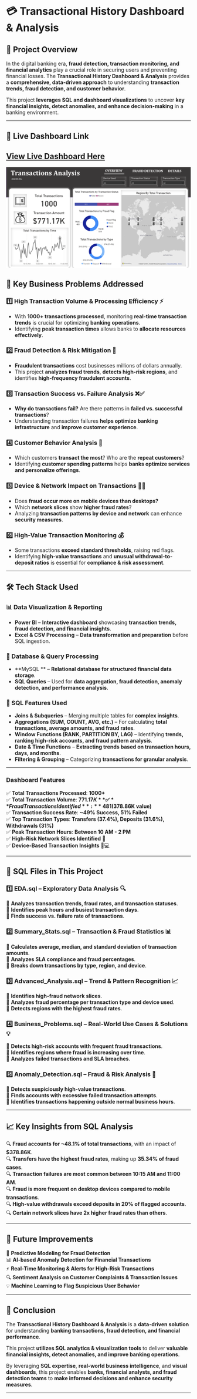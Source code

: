 # 💳 Transactional History Dashboard & Analysis

## 📌 Project Overview
In the digital banking era, **fraud detection, transaction monitoring, and financial analytics** play a crucial role in securing users and preventing financial losses. The **Transactional History Dashboard & Analysis** provides a **comprehensive, data-driven approach** to understanding **transaction trends, fraud detection, and customer behavior**.

This project **leverages SQL and dashboard visualizations** to uncover **key financial insights, detect anomalies, and enhance decision-making** in a banking environment.

---


## 🔗 Live Dashboard Link
## [**View Live Dashboard Here**](https://app.powerbi.com/view?r=eyJrIjoiMWMwNTVkMjYtNTg3OC00ZTZiLWFmYmMtYTk3NTAyYjQzNjM0IiwidCI6ImRhMDRjZDQxLTk4ZGUtNDU4YS05Zjg5LTUzNWFjODI0MWJmOSIsImMiOjJ9&pageName=998eb3480ce7783be6b5)

![Dashboard Preview](dashboard.png) <!-- Replace with actual image path -->


## 🚀 Key Business Problems Addressed

### **1️⃣ High Transaction Volume & Processing Efficiency ⚡**
- With **1000+ transactions processed**, monitoring **real-time transaction trends** is crucial for optimizing **banking operations**.
- Identifying **peak transaction times** allows banks to **allocate resources effectively**.

### **2️⃣ Fraud Detection & Risk Mitigation 🚨**
- **Fraudulent transactions** cost businesses millions of dollars annually.
- This project **analyzes fraud trends**, **detects high-risk regions**, and identifies **high-frequency fraudulent accounts**.

### **3️⃣ Transaction Success vs. Failure Analysis ❌✅**
- **Why do transactions fail?** Are there patterns in **failed vs. successful transactions**?
- Understanding transaction failures **helps optimize banking infrastructure** and **improve customer experience**.

### **4️⃣ Customer Behavior Analysis 🏦**
- Which customers **transact the most**? Who are the **repeat customers**?
- Identifying **customer spending patterns** helps **banks optimize services and personalize offerings**.

### **5️⃣ Device & Network Impact on Transactions 📡📱**
- Does **fraud occur more on mobile devices than desktops?**
- Which **network slices** show **higher fraud rates**? 
- Analyzing **transaction patterns by device and network** can enhance **security measures**.

### **6️⃣ High-Value Transaction Monitoring 💰**
- Some transactions **exceed standard thresholds**, raising red flags.
- Identifying **high-value transactions** and **unusual withdrawal-to-deposit ratios** is essential for **compliance & risk assessment**.

---

## 🛠️ Tech Stack Used

### **📊 Data Visualization & Reporting**
- **Power BI** – **Interactive dashboard** showcasing **transaction trends, fraud detection, and financial insights**.
- **Excel & CSV Processing** – **Data transformation and preparation** before SQL ingestion.

### **💾 Database & Query Processing**
- **MySQL ** – **Relational database for structured financial data storage**.
- **SQL Queries** – Used for **data aggregation, fraud detection, anomaly detection, and performance analysis**.

### **📜 SQL Features Used**
- **Joins & Subqueries** – Merging multiple tables for **complex insights**.
- **Aggregations (SUM, COUNT, AVG, etc.)** – For calculating **total transactions, average amounts, and fraud rates**.
- **Window Functions (RANK, PARTITION BY, LAG)** – Identifying **trends, ranking high-risk accounts, and fraud pattern analysis**.
- **Date & Time Functions** – **Extracting trends based on transaction hours, days, and months**.
- **Filtering & Grouping** – Categorizing **transactions for granular analysis**.

--- 

### **Dashboard Features**
✅ **Total Transactions Processed**: **1000+**  
✅ **Total Transaction Volume**: **$771.17K**  
✅ **Fraud Transactions Identified**: **481 ($378.86K value)**  
✅ **Transaction Success Rate**: **~49% Success, 51% Failed**  
✅ **Top Transaction Types**: **Transfers (37.4%), Deposits (31.6%), Withdrawals (31%)**  
✅ **Peak Transaction Hours**: **Between 10 AM - 2 PM**  
✅ **High-Risk Network Slices Identified** 🚨  
✅ **Device-Based Transaction Insights** 📱💻  

---

## 📂 SQL Files in This Project

### **1️⃣ EDA.sql – Exploratory Data Analysis 🔍**
📌 **Analyzes transaction trends, fraud rates, and transaction statuses**.  
📌 **Identifies peak hours and busiest transaction days**.  
📌 **Finds success vs. failure rate of transactions**.  

### **2️⃣ Summary_Stats.sql – Transaction & Fraud Statistics 📊**
📌 **Calculates average, median, and standard deviation of transaction amounts**.  
📌 **Analyzes SLA compliance and fraud percentages**.  
📌 **Breaks down transactions by type, region, and device**.  

### **3️⃣ Advanced_Analysis.sql – Trend & Pattern Recognition 📈**
📌 **Identifies high-fraud network slices**.  
📌 **Analyzes fraud percentage per transaction type and device used**.  
📌 **Detects regions with the highest fraud rates**.  

### **4️⃣ Business_Problems.sql – Real-World Use Cases & Solutions 💡**
📌 **Detects high-risk accounts with frequent fraud transactions**.  
📌 **Identifies regions where fraud is increasing over time**.  
📌 **Analyzes failed transactions and SLA breaches**.  

### **5️⃣ Anomaly_Detection.sql – Fraud & Risk Analysis 🚨**
📌 **Detects suspiciously high-value transactions**.  
📌 **Finds accounts with excessive failed transaction attempts**.  
📌 **Identifies transactions happening outside normal business hours**.  

---

## 📈 Key Insights from SQL Analysis

🔍 **Fraud accounts for ~48.1% of total transactions**, with an impact of **$378.86K**.  
🔍 **Transfers have the highest fraud rates**, making up **35.34% of fraud cases**.  
🔍 **Transaction failures are most common between 10:15 AM and 11:00 AM**.  
🔍 **Fraud is more frequent on desktop devices compared to mobile transactions**.  
🔍 **High-value withdrawals exceed deposits in 20% of flagged accounts**.  
🔍 **Certain network slices have 2x higher fraud rates than others**.  

---

## 📝 Future Improvements

🚀 **Predictive Modeling for Fraud Detection**  
📊 **AI-based Anomaly Detection for Financial Transactions**  
⚡ **Real-Time Monitoring & Alerts for High-Risk Transactions**  
🔍 **Sentiment Analysis on Customer Complaints & Transaction Issues**  
💡 **Machine Learning to Flag Suspicious User Behavior**  

---

## 🎯 Conclusion

The **Transactional History Dashboard & Analysis** is a **data-driven solution** for understanding **banking transactions, fraud detection, and financial performance**. 

This project **utilizes SQL analytics & visualization tools** to deliver **valuable financial insights, detect anomalies, and improve banking operations**.

By leveraging **SQL expertise**, **real-world business intelligence**, and **visual dashboards**, this project enables **banks, financial analysts, and fraud detection teams** to **make informed decisions and enhance security measures**.  

---

